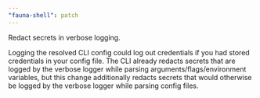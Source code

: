 ```yaml
---
"fauna-shell": patch
---
```


Redact secrets in verbose logging.

Logging the resolved CLI config could log out credentials if you had stored credentials in your config file. The CLI already redacts secrets that are logged by the verbose logger while parsing arguments/flags/environment variables, but this change additionally redacts secrets that would otherwise be logged by the verbose logger while parsing config files.
